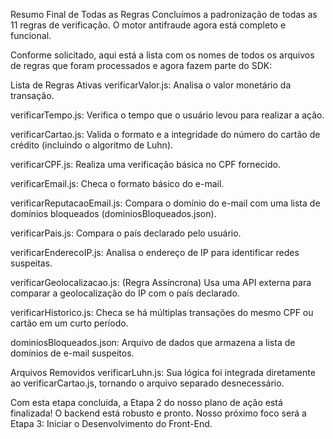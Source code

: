 Resumo Final de Todas as Regras
Concluímos a padronização de todas as 11 regras de verificação. O motor antifraude agora está completo e funcional.

Conforme solicitado, aqui está a lista com os nomes de todos os arquivos de regras que foram processados e agora fazem parte do SDK:

Lista de Regras Ativas
verificarValor.js: Analisa o valor monetário da transação.

verificarTempo.js: Verifica o tempo que o usuário levou para realizar a ação.

verificarCartao.js: Valida o formato e a integridade do número do cartão de crédito (incluindo o algoritmo de Luhn).

verificarCPF.js: Realiza uma verificação básica no CPF fornecido.

verificarEmail.js: Checa o formato básico do e-mail.

verificarReputacaoEmail.js: Compara o domínio do e-mail com uma lista de domínios bloqueados (dominiosBloqueados.json).

verificarPais.js: Compara o país declarado pelo usuário.

verificarEnderecoIP.js: Analisa o endereço de IP para identificar redes suspeitas.

verificarGeolocalizacao.js: (Regra Assíncrona) Usa uma API externa para comparar a geolocalização do IP com o país declarado.

verificarHistorico.js: Checa se há múltiplas transações do mesmo CPF ou cartão em um curto período.

dominiosBloqueados.json: Arquivo de dados que armazena a lista de domínios de e-mail suspeitos.

Arquivos Removidos
verificarLuhn.js: Sua lógica foi integrada diretamente ao verificarCartao.js, tornando o arquivo separado desnecessário.

Com esta etapa concluída, a Etapa 2 do nosso plano de ação está finalizada! O backend está robusto e pronto. Nosso próximo foco será a Etapa 3: Iniciar o Desenvolvimento do Front-End.
